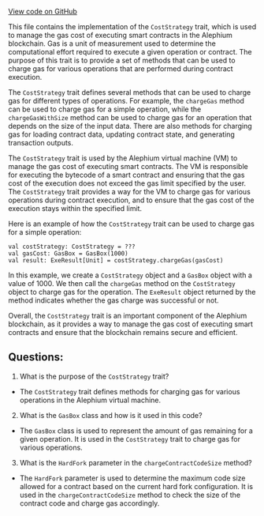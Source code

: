 [View code on GitHub](https://github.com/oxygenium/oxygenium/protocol/src/main/scala/org/oxygenium/protocol/vm/CostStrategy.scala)

This file contains the implementation of the `CostStrategy` trait, which is used to manage the gas cost of executing smart contracts in the Alephium blockchain. Gas is a unit of measurement used to determine the computational effort required to execute a given operation or contract. The purpose of this trait is to provide a set of methods that can be used to charge gas for various operations that are performed during contract execution.

The `CostStrategy` trait defines several methods that can be used to charge gas for different types of operations. For example, the `chargeGas` method can be used to charge gas for a simple operation, while the `chargeGasWithSize` method can be used to charge gas for an operation that depends on the size of the input data. There are also methods for charging gas for loading contract data, updating contract state, and generating transaction outputs.

The `CostStrategy` trait is used by the Alephium virtual machine (VM) to manage the gas cost of executing smart contracts. The VM is responsible for executing the bytecode of a smart contract and ensuring that the gas cost of the execution does not exceed the gas limit specified by the user. The `CostStrategy` trait provides a way for the VM to charge gas for various operations during contract execution, and to ensure that the gas cost of the execution stays within the specified limit.

Here is an example of how the `CostStrategy` trait can be used to charge gas for a simple operation:

```
val costStrategy: CostStrategy = ???
val gasCost: GasBox = GasBox(1000)
val result: ExeResult[Unit] = costStrategy.chargeGas(gasCost)
```

In this example, we create a `CostStrategy` object and a `GasBox` object with a value of 1000. We then call the `chargeGas` method on the `CostStrategy` object to charge gas for the operation. The `ExeResult` object returned by the method indicates whether the gas charge was successful or not.

Overall, the `CostStrategy` trait is an important component of the Alephium blockchain, as it provides a way to manage the gas cost of executing smart contracts and ensure that the blockchain remains secure and efficient.
## Questions: 
 1. What is the purpose of the `CostStrategy` trait?
- The `CostStrategy` trait defines methods for charging gas for various operations in the Alephium virtual machine.

2. What is the `GasBox` class and how is it used in this code?
- The `GasBox` class is used to represent the amount of gas remaining for a given operation. It is used in the `CostStrategy` trait to charge gas for various operations.

3. What is the `HardFork` parameter in the `chargeContractCodeSize` method?
- The `HardFork` parameter is used to determine the maximum code size allowed for a contract based on the current hard fork configuration. It is used in the `chargeContractCodeSize` method to check the size of the contract code and charge gas accordingly.